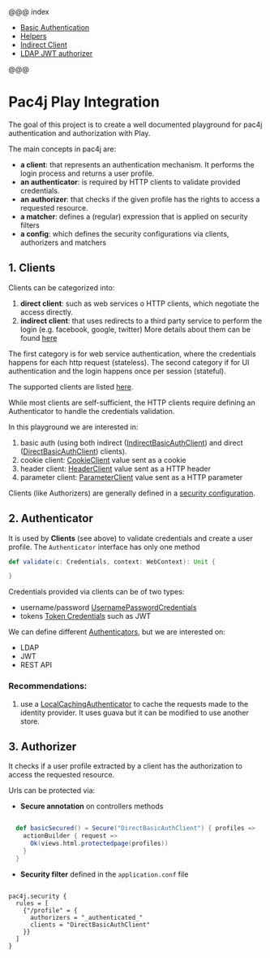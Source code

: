 @@@ index

* [Basic Authentication](basic_auth.md)
* [Helpers](common_helpers.md)
* [Indirect Client](indirect_clients.md)
* [LDAP JWT authorizer](authorizers.md)

@@@

# Pac4j Play Integration

The goal of this project is to create a well documented playground for pac4j authentication and authorization with Play.

The main concepts in pac4j are:

- **a client**: that represents an authentication mechanism. It performs the login process and returns a user profile.
- **an authenticator**: is required by HTTP clients to validate provided credentials.
- **an authorizer**: that checks if the given profile has the rights to access a requested resource.
- **a matcher**: defines a (regular) expression that is applied on security filters
- **a config**: which defines the security configurations via clients, authorizers and matchers

## 1. Clients

Clients can be categorized into:

1. **direct client**: such as web services o HTTP clients, which negotiate the access directly.
2. **indirect client**: that uses redirects to a third party service to perform the login (e.g. facebook, google, twitter)
More details about them can be found [here](http://www.pac4j.org/docs/clients.html#1-direct-vs-indirect-clients)

The first category is for web service authentication, where the credentials happens for each http request (stateless).
The second category if for UI authentication and the login happens once per session (stateful).

The supported clients are listed [here](http://www.pac4j.org/docs/clients.html).

While most clients are self-sufficient, the HTTP clients require defining an Authenticator to handle the credentials validation.

In this playground we are interested in:

1. basic auth (using both indirect ([IndirectBasicAuthClient](https://github.com/pac4j/pac4j/blob/master/pac4j-http/src/main/java/org/pac4j/http/client/indirect/IndirectBasicAuthClient.java)) and direct ([DirectBasicAuthClient](https://github.com/pac4j/pac4j/blob/master/pac4j-http/src/main/java/org/pac4j/http/client/direct/DirectBasicAuthClient.java)) clients).
2. cookie client: [CookieClient](https://github.com/pac4j/pac4j/blob/master/pac4j-http/src/main/java/org/pac4j/http/client/direct/CookieClient.java) value sent as a cookie
3. header client: [HeaderClient](https://github.com/pac4j/pac4j/blob/master/pac4j-http/src/main/java/org/pac4j/http/client/direct/HeaderClient.java) value sent as a HTTP header
4. parameter client: [ParameterClient](https://github.com/pac4j/pac4j/blob/master/pac4j-http/src/main/java/org/pac4j/http/client/direct/ParameterClient.java) value sent as a HTTP parameter

Clients (like Authorizers) are generally defined in a [security configuration](http://www.pac4j.org/docs/config.html).

## 2. Authenticator

It is used by **Clients** (see above) to validate credentials and create a user profile.
The `Authenticator` interface has only one method

```scala
def validate(c: Credentials, context: WebContext): Unit {

}
```

Credentials provided via clients can be of two types:

- username/password [UsernamePasswordCredentials](https://github.com/pac4j/pac4j/blob/master/pac4j-core/src/main/java/org/pac4j/core/credentials/UsernamePasswordCredentials.java)
- tokens [Token Credentials](https://github.com/pac4j/pac4j/blob/master/pac4j-core/src/main/java/org/pac4j/core/credentials/TokenCredentials.java) such as JWT

We can define different [Authenticators](http://www.pac4j.org/docs/authenticators.html), but we are interested on:
- LDAP
- JWT
- REST API

### Recommendations:

1. use a [LocalCachingAuthenticator](https://github.com/pac4j/pac4j/blob/master/pac4j-core/src/main/java/org/pac4j/core/credentials/authenticator/LocalCachingAuthenticator.java) to cache the requests made to the identity provider. It uses guava but it can be modified to use another store.


## 3. Authorizer

It checks if a user profile extracted by a client has the authorization to access the requested resource.

Urls can be protected via:

- **Secure annotation** on controllers methods

```scala

  def basicSecured() = Secure("DirectBasicAuthClient") { profiles =>
    actionBuilder { request =>
      Ok(views.html.protectedpage(profiles))
    }
  }

```

- **Security filter** defined in the `application.conf` file

```hocon 

pac4j.security {
  rules = [
    {"/profile" = {
      authorizers = "_authenticated_"
      clients = "DirectBasicAuthClient"
    }}
  ]
}

```

